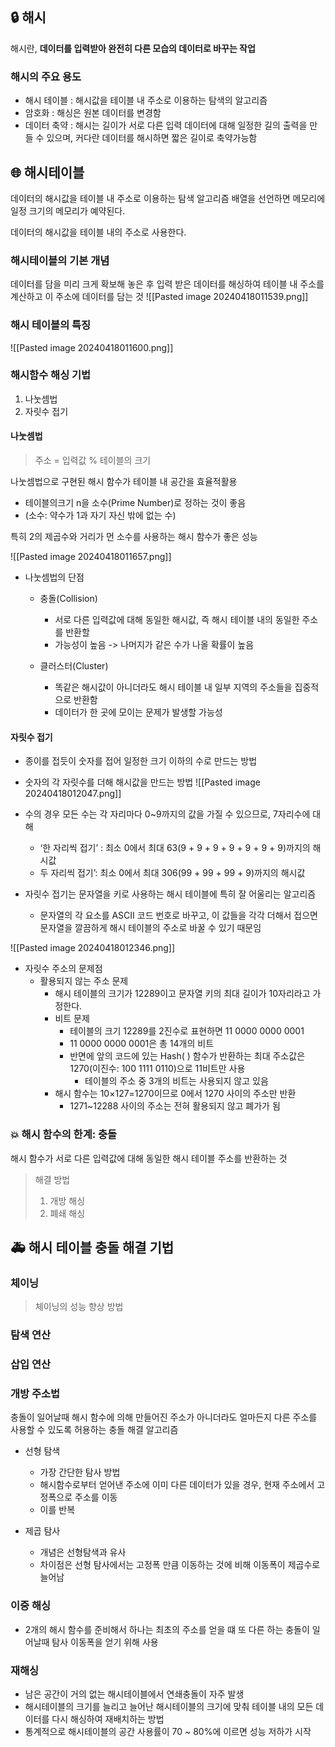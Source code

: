 ## 🔒 해시
해시란, **데이터를 입력받아 완전히 다른 모습의 데이터로 바꾸는 작업**

### 해시의 주요 용도
* 해시 테이블 : 해시값을 테이블 내 주소로 이용하는 탐색의 알고리즘
* 암호화 : 해싱은 원본 데이터를 변경함
* 데이터 축약 : 해시는 길이가 서로 다른 입력 데이터에 대해 일정한 길의 출력을 만들 수 있으며, 커다란 데이터를 해시하면 짧은 길이로 축약가능함


## 🌐 해시테이블

데이터의 해시값을 테이블 내 주소로 이용하는 탐색 알고리즘
배열을 선언하면 메모리에 일정 크기의 메모리가 예약된다.

데이터의 해시값을 테이블 내의 주소로 사용한다.

### 해시테이블의 기본 개념
데이터를 담을 미리 크게 확보해 놓은 후 입력 받은 데이터를 해싱하여 테이블 내 주소를 계산하고 이 주소에 데이터를 담는 것
![[Pasted image 20240418011539.png]]

### 해시 테이블의 특징
![[Pasted image 20240418011600.png]]

### 해시함수 해싱 기법

1. 나눗셈법
2. 자릿수 접기

#### 나눗셈법

> 주소 = 입력값 % 테이블의 크기

나눗셈법으로 구현된 해시 함수가 테이블 내 공간을 효율적활용
* 테이블의크기 n을 소수(Prime Number)로 정하는 것이 좋음
* (소수: 약수가 1과 자기 자신 밖에 없는 수)
 
특히 2의 제곱수와 거리가 먼 소수를 사용하는 해시 함수가 좋은 성능

![[Pasted image 20240418011657.png]]


* 나눗셈법의 단점
	* 충돌(Collision)
		* 서로 다른 입력값에 대해 동일한 해시값, 즉 해시 테이블 내의 동일한 주소를 반환할
		* 가능성이 높음 -> 나머지가 같은 수가 나올 확률이 높음
	
	* 클러스터(Cluster) 
		* 똑같은 해시값이 아니더라도 해시 테이블 내 일부 지역의 주소들을 집중적으로 반환함
		* 데이터가 한 곳에 모이는 문제가 발생할 가능성


#### 자릿수 접기

* 종이를 접듯이 숫자를 접어 일정한 크기 이하의 수로 만드는 방법
* 숫자의 각 자릿수를 더해 해시값을 만드는 방법
![[Pasted image 20240418012047.png]]


* 수의 경우 모든 수는 각 자리마다 0~9까지의 값을 가질 수 있으므로, 7자리수에 대해
	* ‘한 자리씩 접기’ : 최소 0에서 최대 63(9 + 9 + 9 + 9 + 9 + 9 + 9)까지의 해시값
	* 두 자리씩 접기’: 최소 0에서 최대 306(99 + 99 + 99 + 9)까지의 해시값

* 자릿수 접기는 문자열을 키로 사용하는 해시 테이블에 특히 잘 어울리는 알고리즘
	* 문자열의 각 요소를 ASCII 코드 번호로 바꾸고, 이 값들을 각각 더해서 접으면 문자열을 깔끔하게 해시 테이블의 주소로 바꿀 수 있기 때문임

![[Pasted image 20240418012346.png]]

* 자릿수 주소의 문제점
	* 활용되지 않는 주소 문제
		* 해시 테이블의 크기가 12289이고 문자열 키의 최대 길이가 10자리라고 가정한다.
		* 비트 문제
			* 테이블의 크기 12289를 2진수로 표현하면 11 0000 0000 0001
			* 11 0000 0000 0001은 총 14개의 비트
			* 반면에 앞의 코드에 있는 Hash( ) 함수가 반환하는 최대 주소값은 1270(이진수: 100 1111 0110)으로 11비트만 사용
				- 테이블의 주소 중 3개의 비트는 사용되지 않고 있음
		- 해시 함수는 10×127=1270이므로 0에서 1270 사이의 주소만 반환
			- 1271~12288 사이의 주소는 전혀 활용되지 않고 폐가가 됨

### 💥 해시 함수의 한계: 충돌
해시 함수가 서로 다른 입력값에 대해 동일한 해시 테이블 주소를 반환하는 것

> 해결 방법
> 1. 개방 해싱
> 2. 폐쇄 해싱


## 🚑 해시 테이블 충돌 해결 기법

### 체이닝

> 체이닝의 성능 향상 방법
> 
### 탐색 연산
### 삽입 연산

### 개방 주소법

충돌이 일어날때 해시 함수에 의해 만들어진 주소가 아니더라도 얼마든지 다른 주소를 사용할 수 있도록 허용하는 충돌 해결 알고리즘

* 선형 탐색
	* 가장 간단한 탐사 방법
	* 해시함수로부터 얻어낸 주소에 이미 다른 데이터가 있을 경우, 현재 주소에서 고정폭으로 주소를 이동
	* 이를 반복

* 제곱 탐사
	* 개념은 선형탐색과 유사
	* 차이점은 선형 탐사에서는 고정폭 만큼 이동하는 것에 비해 이동폭이 제곱수로 늘어남

### 이중 해싱
* 2개의 해시 함수를 준비해서 하나는 최초의 주소를 얻을 떄 또 다른 하는 충돌이 일어날때 탐사 이동폭을 얻기 위해 사용

###  재해싱
* 남은 공간이 거의 없는 해시테이블에서 연쇄충돌이 자주 발생
* 해시테이블의 크기를 늘리고 늘어난 해시테이블의 크기에 맞춰 테이블 내의 모든 데이터를 다시 해싱하여 재배치하는 방법
* 통계적으로 해시테이블의 공간 사용률이 70 ~ 80%에 이르면 성능 저하가 시작

